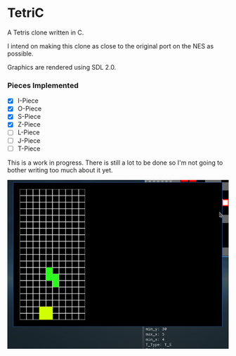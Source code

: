 # TetriC
A Tetris clone written in C. 

I intend on making this clone as close to the original port on the NES as possible.

Graphics are rendered using SDL 2.0.

### Pieces Implemented
- [x] I-Piece
- [x] O-Piece
- [x] S-Piece
- [x] Z-Piece
- [ ] L-Piece
- [ ] J-Piece
- [ ] T-Piece

This is a work in progress. There is still a lot to be done so I'm not going to bother 
writing too much about it yet.

![TetriC-alpha](images/TetriC-6.gif)

